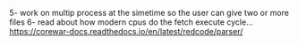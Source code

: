 
5- work on multip process at the simetime so the user can give two or more files
6- read about how modern cpus do the fetch execute cycle...
https://corewar-docs.readthedocs.io/en/latest/redcode/parser/
